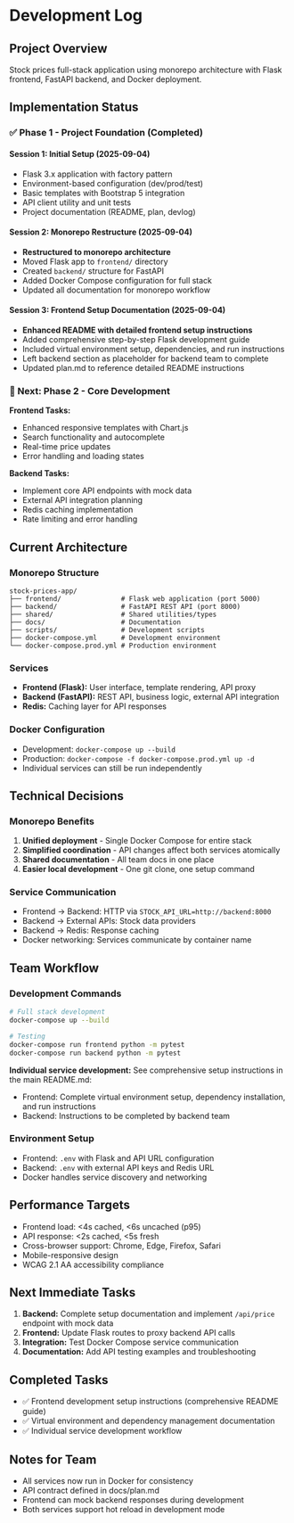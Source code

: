 # Development Log

## Project Overview

Stock prices full-stack application using monorepo architecture with Flask frontend, FastAPI backend, and Docker deployment.

## Implementation Status

### ✅ Phase 1 - Project Foundation (Completed)

#### Session 1: Initial Setup (2025-09-04)
- Flask 3.x application with factory pattern
- Environment-based configuration (dev/prod/test)
- Basic templates with Bootstrap 5 integration
- API client utility and unit tests
- Project documentation (README, plan, devlog)

#### Session 2: Monorepo Restructure (2025-09-04)
- **Restructured to monorepo architecture**
- Moved Flask app to `frontend/` directory
- Created `backend/` structure for FastAPI
- Added Docker Compose configuration for full stack
- Updated all documentation for monorepo workflow

#### Session 3: Frontend Setup Documentation (2025-09-04)
- **Enhanced README with detailed frontend setup instructions**
- Added comprehensive step-by-step Flask development guide
- Included virtual environment setup, dependencies, and run instructions
- Left backend section as placeholder for backend team to complete
- Updated plan.md to reference detailed README instructions

### 🔄 Next: Phase 2 - Core Development
**Frontend Tasks:**
- Enhanced responsive templates with Chart.js
- Search functionality and autocomplete
- Real-time price updates
- Error handling and loading states

**Backend Tasks:**
- Implement core API endpoints with mock data
- External API integration planning
- Redis caching implementation
- Rate limiting and error handling

## Current Architecture

### Monorepo Structure
```
stock-prices-app/
├── frontend/               # Flask web application (port 5000)
├── backend/                # FastAPI REST API (port 8000)
├── shared/                 # Shared utilities/types
├── docs/                   # Documentation
├── scripts/                # Development scripts
├── docker-compose.yml      # Development environment
└── docker-compose.prod.yml # Production environment
```

### Services
- **Frontend (Flask):** User interface, template rendering, API proxy
- **Backend (FastAPI):** REST API, business logic, external API integration
- **Redis:** Caching layer for API responses

### Docker Configuration
- Development: `docker-compose up --build`
- Production: `docker-compose -f docker-compose.prod.yml up -d`
- Individual services can still be run independently

## Technical Decisions

### Monorepo Benefits
1. **Unified deployment** - Single Docker Compose for entire stack
2. **Simplified coordination** - API changes affect both services atomically
3. **Shared documentation** - All team docs in one place
4. **Easier local development** - One git clone, one setup command

### Service Communication
- Frontend → Backend: HTTP via `STOCK_API_URL=http://backend:8000`
- Backend → External APIs: Stock data providers
- Backend → Redis: Response caching
- Docker networking: Services communicate by container name

## Team Workflow

### Development Commands
```bash
# Full stack development
docker-compose up --build

# Testing
docker-compose run frontend python -m pytest
docker-compose run backend python -m pytest
```

**Individual service development:** See comprehensive setup instructions in the main README.md:
- Frontend: Complete virtual environment setup, dependency installation, and run instructions
- Backend: Instructions to be completed by backend team

### Environment Setup
- Frontend: `.env` with Flask and API URL configuration
- Backend: `.env` with external API keys and Redis URL
- Docker handles service discovery and networking

## Performance Targets
- Frontend load: <4s cached, <6s uncached (p95)
- API response: <2s cached, <5s fresh
- Cross-browser support: Chrome, Edge, Firefox, Safari
- Mobile-responsive design
- WCAG 2.1 AA accessibility compliance

## Next Immediate Tasks
1. **Backend:** Complete setup documentation and implement `/api/price` endpoint with mock data
2. **Frontend:** Update Flask routes to proxy backend API calls
3. **Integration:** Test Docker Compose service communication
4. **Documentation:** Add API testing examples and troubleshooting

## Completed Tasks
- ✅ Frontend development setup instructions (comprehensive README guide)
- ✅ Virtual environment and dependency management documentation
- ✅ Individual service development workflow

## Notes for Team
- All services now run in Docker for consistency
- API contract defined in docs/plan.md
- Frontend can mock backend responses during development
- Both services support hot reload in development mode